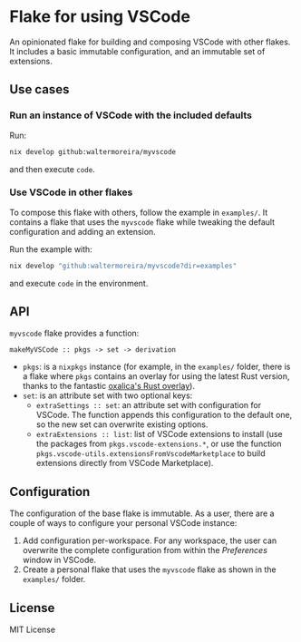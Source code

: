 # Flake for using VSCode

An opinionated flake for building and composing VSCode with other flakes.
It includes a basic immutable configuration, and an immutable set of extensions.

## Use cases

### Run an instance of VSCode with the included defaults

Run:

```bash
nix develop github:waltermoreira/myvscode
```

and then execute `code`.

### Use VSCode in other flakes

To compose this flake with others, follow the example in `examples/`.
It contains a flake that uses the `myvscode` flake while tweaking the default
configuration and adding an extension.

Run the example with:

```bash
nix develop "github:waltermoreira/myvscode?dir=examples"
```

and execute `code` in the environment.

## API

`myvscode` flake provides a function:

`makeMyVSCode :: pkgs -> set -> derivation`

- `pkgs`: is a `nixpkgs` instance (for example, in the `examples/` folder, there is a flake where `pkgs` contains an overlay for using the latest Rust version, thanks to the fantastic [oxalica's Rust overlay](https://github.com/oxalica/rust-overlay)).
- `set`: is an attribute set with two optional keys:
  - `extraSettings :: set`: an attribute set with configuration for VSCode. The function appends this configuration to the default one, so the new set can overwrite existing options.
  - `extraExtensions :: list`: list of VSCode extensions to install (use the packages from `pkgs.vscode-extensions.*`, or use the function `pkgs.vscode-utils.extensionsFromVscodeMarketplace` to build extensions directly from VSCode Marketplace).

## Configuration

The configuration of the base flake is immutable. As a user, there are a couple of ways to configure your personal VSCode instance:

1. Add configuration per-workspace. For any workspace, the user can overwrite the complete configuration from within the *Preferences* window in VSCode.
2. Create a personal flake that uses the `myvscode` flake as shown in the `examples/` folder.

## License

MIT License